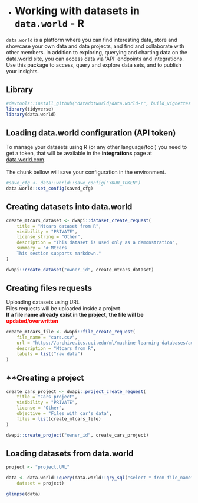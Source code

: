* # **Working with datasets in `data.world` - R**

`data.world` is a platform where you can find interesting data, store and showcase your own data and data projects, and find and collaborate with other members. In addition to exploring, querying and charting data on the data.world site, you can access data via 'API' endpoints and integrations. Use this package to access, query and explore data sets, and to publish your insights.


## **Library**
```r
#devtools::install_github("datadotworld/data.world-r", build_vignettes = TRUE)
library(tidyverse)
library(data.world)
```

## **Loading data.world configuration (API token)**
To manage your datasets using R (or any other language/tool) you need to get a token, that will be available in the **integrations** page at [data.world.com](https://data.world/integrations). <br><br>
The chunk bellow will save your configuration in the environment.
```r
#save_cfg <- data::world::save_config("YOUR_TOKEN")
data.world::set_config(saved_cfg)
```

## **Creating datasets into data.world**
```r
create_mtcars_dataset <- dwapi::dataset_create_request(
    title = "Mtcars dataset from R",
    visibility = "PRIVATE",
    license_string = "Other",
    description = "This dataset is used only as a demonstration",
    summary = "# Mtcars 
    This section supports markdown."
)

dwapi::create_dataset("owner_id", create_mtcars_dataset)
```

## **Creating files requests**
Uploading datasets using URL <br>
Files requests will be uploaded inside a project<br>
**If a file name already exist in the project, the file will be <span style="color:red">updated/overwritten</span>**
```r
create_mtcars_file <- dwapi::file_create_request(
    file_name = "cars.csv",
    url = "https://archive.ics.uci.edu/ml/machine-learning-databases/autos/imports-85.data",
    description = "Mtcars from R",
    labels = list("raw data")
)
```

## **Creating a project
```r
create_cars_project <- dwapi::project_create_request(
    title = "Cars project",
    visibility = "PRIVATE",
    license = "Other",
    objective = "Files with car's data",
    files = list(create_mtcars_file)
)

dwapi::create_project("owner_id", create_cars_project)
```


## **Loading datasets from data.world**
```r
project <- "project.URL"

data <- data.world::query(data.world::qry_sql("select * from file_name"),
    dataset = project)

glimpse(data)    
```
